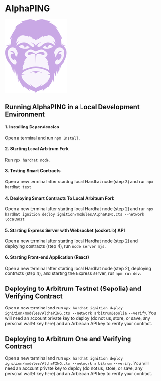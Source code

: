 # AlphaPING

![Logo](/public/Apes.svg)

## Running AlphaPING in a Local Development Environment

#### 1. Installing Dependencies

Open a terminal and run `npm install`.

#### 2. Starting Local Arbitrum Fork

Run `npx hardhat node`.

#### 3. Testing Smart Contracts

Open a new terminal after starting local Hardhat node (step 2) and run `npx hardhat test`.

#### 4. Deploying Smart Contracts To Local Arbitrum Fork

Open a new terminal after starting local Hardhat node (step 2) and run `npx hardhat ignition deploy ignition/modules/AlphaPING.cts --network localhost`

#### 5. Starting Express Server with Websocket (socket.io) API

Open a new terminal after starting local Hardhat node (step 2) and deploying contracts (step 4), run `node server.mjs`.

#### 6. Starting Front-end Application (React)

Open a new terminal after starting local Hardhat node (step 2), deploying contracts (step 4), and starting the Express server, run `npm run dev`.


## Deploying to Arbitrum Testnet (Sepolia) and Verifying Contract
Open a new terminal and run `npx hardhat ignition deploy ignition/modules/AlphaPING.cts --network arbitrumSepolia --verify`. You will need an account private key to deploy (do not us, store, or save, any personal wallet key here) and an Arbiscan API key to verify your contract.


## Deploying to Arbitrum One and Verifying Contract
Open a new terminal and run `npx hardhat ignition deploy ignition/modules/AlphaPING.cts --network arbitrum --verify`. You will need an account private key to deploy (do not us, store, or save, any personal wallet key here) and an Arbiscan API key to verify your contract.
